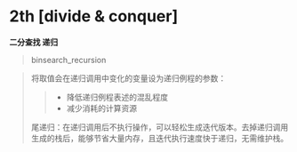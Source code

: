 # 2th [divide & conquer]

**二分查找 递归**

> binsearch_recursion

> 将取值会在递归调用中变化的变量设为递归例程的参数：
>
>> * 降低递归例程表述的混乱程度
>> * 减少消耗的计算资源
>
>尾递归：在递归调用后不执行操作，可以轻松生成迭代版本。去掉递归调用生成的栈后，能够节省大量内存，且迭代执行速度快于递归，无需维护栈。